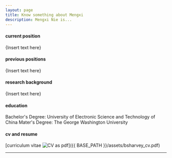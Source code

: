 ```yaml
---
layout: page
title: Know something about Mengxi
description: Mengxi Nie is...
---
```


#### <a name="currentposition"></a>current position
{Insert text here}


#### <a name="previousposition"></a>previous positions
{Insert text here}


#### <a name="researchbackground"></a>research background
{Insert text here}


#### <a name="education"></a>education
Bachelor's Degree: University of Electronic Science and Technology of China
Mater's Degree: The George Washington University

#### <a name="cvandresume"></a>cv and resume
[curriculum vitae ![CV as pdf](icons16/pdf-icon.png)]({{ BASE_PATH }}/assets/bsharvey_cv.pdf)

---
